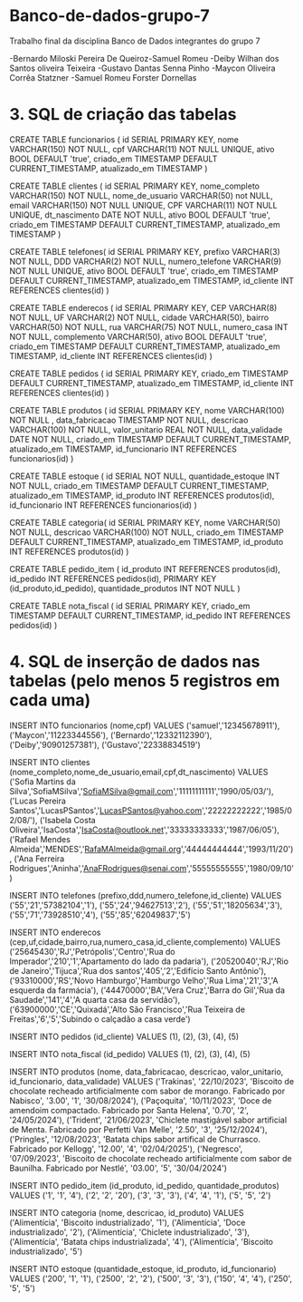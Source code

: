 # Banco-de-dados-grupo-7
Trabalho final da disciplina Banco de Dados
integrantes do grupo 7

-Bernardo Miloski Pereira De Queiroz-Samuel Romeu
-Deiby Wilhan dos Santos oliveira Teixeira
-Gustavo Dantas Senna Pinho
-Maycon Oliveira Corrêa Statzner
-Samuel Romeu Forster Dornellas

# 3. SQL de criação das tabelas 

CREATE TABLE funcionarios (
id SERIAL PRIMARY KEY,
nome VARCHAR(150) NOT NULL,
cpf VARCHAR(11) NOT NULL UNIQUE,
ativo BOOL DEFAULT 'true',
criado_em TIMESTAMP DEFAULT CURRENT_TIMESTAMP,
atualizado_em TIMESTAMP 
)

CREATE TABLE clientes (
id SERIAL PRIMARY KEY,
nome_completo VARCHAR(150) NOT NULL,
nome_de_usuario VARCHAR(50) not NULL,
email VARCHAR(150) NOT NULL UNIQUE,
CPF VARCHAR(11) NOT NULL UNIQUE,
dt_nascimento DATE NOT NULL,
ativo BOOL DEFAULT 'true',
criado_em TIMESTAMP DEFAULT CURRENT_TIMESTAMP,
atualizado_em TIMESTAMP
)

CREATE TABLE telefones(
id SERIAL PRIMARY KEY,
prefixo VARCHAR(3) NOT NULL,
DDD VARCHAR(2) NOT NULL,
numero_telefone VARCHAR(9) NOT NULL UNIQUE,
ativo BOOL DEFAULT 'true',
criado_em TIMESTAMP DEFAULT CURRENT_TIMESTAMP,
atualizado_em TIMESTAMP,
id_cliente INT REFERENCES clientes(id)
)

CREATE TABLE enderecos (
id SERIAL PRIMARY KEY,
CEP VARCHAR(8) NOT NULL,
UF  VARCHAR(2) NOT NULL,
cidade VARCHAR(50),
bairro VARCHAR(50) NOT NULL,
rua VARCHAR(75) NOT NULL,
numero_casa INT NOT NULL,
complemento VARCHAR(50),
ativo BOOL DEFAULT 'true',
criado_em TIMESTAMP DEFAULT CURRENT_TIMESTAMP,
atualizado_em TIMESTAMP,
id_cliente INT REFERENCES clientes(id)
)

CREATE TABLE pedidos (
id SERIAL PRIMARY KEY,
criado_em TIMESTAMP DEFAULT CURRENT_TIMESTAMP,
atualizado_em TIMESTAMP,
id_cliente INT REFERENCES clientes(id)
)

CREATE TABLE produtos (
id SERIAL PRIMARY KEY,
nome VARCHAR(100) NOT NULL , 
data_fabricacao TIMESTAMP NOT NULL,
descricao VARCHAR(100) NOT NULL,
valor_unitario REAL NOT NULL,
data_validade DATE NOT NULL,
criado_em TIMESTAMP DEFAULT CURRENT_TIMESTAMP,
atualizado_em TIMESTAMP,
id_funcionario INT REFERENCES funcionarios(id)
)

CREATE TABLE estoque (
id SERIAL NOT NULL,
quantidade_estoque INT NOT NULL,
criado_em TIMESTAMP DEFAULT CURRENT_TIMESTAMP,
atualizado_em TIMESTAMP,
id_produto INT REFERENCES produtos(id),
id_funcionario INT REFERENCES funcionarios(id)
)

CREATE TABLE categoria(
id SERIAL PRIMARY KEY,
nome VARCHAR(50) NOT NULL,
descricao VARCHAR(100) NOT NULL,
criado_em TIMESTAMP DEFAULT CURRENT_TIMESTAMP,
atualizado_em TIMESTAMP,
id_produto INT REFERENCES produtos(id)
)

CREATE TABLE pedido_item (
id_produto INT REFERENCES produtos(id),
id_pedido INT REFERENCES pedidos(id),
PRIMARY KEY (id_produto,id_pedido),
quantidade_produtos INT NOT NULL
)

CREATE TABLE nota_fiscal (
id SERIAL PRIMARY KEY,
criado_em TIMESTAMP DEFAULT CURRENT_TIMESTAMP,
id_pedido INT REFERENCES pedidos(id)
)

# 4. SQL de inserção de dados nas tabelas (pelo menos 5 registros em cada uma) 

INSERT INTO funcionarios 
    (nome,cpf)
VALUES 
    ('samuel','12345678911'),
    ('Maycon','11223344556'),
    ('Bernardo','12332112390'),
    ('Deiby','90901257381'),
    ('Gustavo','22338834519')

INSERT INTO    clientes
    (nome_completo,nome_de_usuario,email,cpf,dt_nascimento)
VALUES
    ('Sofia Martins da Silva','SofiaMSilva','SofiaMSilva@gmail.com','11111111111','1990/05/03/'),
    ('Lucas Pereira Santos','LucasPSantos','LucasPSantos@yahoo.com','22222222222','1985/02/08/'),
    ('Isabela Costa Oliveira','IsaCosta','IsaCosta@outlook.net','33333333333','1987/06/05'),
    ('Rafael Mendes Almeida','MENDES','RafaMAlmeida@gmail.org','44444444444','1993/11/20'),
    ('Ana Ferreira Rodrigues','Aninha','AnaFRodrigues@senai.com','55555555555','1980/09/10')

INSERT INTO telefones
    (prefixo,ddd,numero_telefone,id_cliente)
VALUES 
    ('55','21','57382104','1'),
    ('55','24','94627513','2'),
    ('55','51','18205634','3'),
    ('55','71','73928510','4'),
    ('55','85','62049837','5')

INSERT INTO enderecos
    (cep,uf,cidade,bairro,rua,numero_casa,id_cliente,complemento)
VALUES
    ('25645430','RJ','Petrópolis','Centro','Rua do Imperador','210','1','Apartamento do lado da padaria'),
    ('20520040','RJ','Rio de Janeiro','Tijuca','Rua dos santos','405','2','Edifício Santo Antônio'),
    ('93310000','RS','Novo Hamburgo','Hamburgo Velho','Rua Lima','21','3','A esquerda da farmácia'),
    ('44470000','BA','Vera Cruz','Barra do Gil','Rua da Saudade','141','4','A quarta casa da servidão'),
    ('63900000','CE','Quixadá','Alto São Francisco','Rua Teixeira de Freitas','6','5','Subindo o calçadão a casa verde')

INSERT INTO pedidos
    (id_cliente)
VALUES
    (1),
    (2),
    (3),
    (4),
    (5)

INSERT INTO nota_fiscal
    (id_pedido)
VALUES
    (1),
    (2),
    (3),
    (4),
    (5)

INSERT INTO produtos
    (nome, data_fabricacao, descricao, valor_unitario, id_funcionario, data_validade)
VALUES
    ('Trakinas', '22/10/2023', 'Biscoito de chocolate recheado artificialmente com sabor de morango. Fabricado por Nabisco', '3.00', '1', '30/08/2024'),
    ('Paçoquita', '10/11/2023', 'Doce de amendoim compactado. Fabricado por Santa Helena', '0.70', '2', '24/05/2024'),
    ('Trident', '21/06/2023', 'Chiclete mastigável sabor artificial de Menta. Fabricado por Perfetti Van Melle', '2.50', '3', '25/12/2024'),
    ('Pringles', '12/08/2023', 'Batata chips sabor artifical de Churrasco. Fabricado por Kellogg', '12.00', '4', '02/04/2025'),
    ('Negresco', '07/09/2023', 'Biscoito de chocolate recheado artificialmente com sabor de Baunilha. Fabricado por Nestlé', '03.00', '5', '30/04/2024')
    
INSERT INTO pedido_item
    (id_produto, id_pedido, quantidade_produtos)
VALUES
    ('1', '1', '4'),
    ('2', '2', '20'),
    ('3', '3', '3'),
    ('4', '4', '1'),
    ('5', '5', '2')

INSERT INTO categoria
    (nome, descricao, id_produto)
VALUES
    ('Alimentícia', 'Biscoito industrializado', '1'),
    ('Alimentícia', 'Doce industrializado', '2'),
    ('Alimentícia', 'Chiclete industrializado', '3'),
    ('Alimentícia', 'Batata chips industrializada', '4'),
    ('Alimentícia', 'Biscoito industrializado', '5')

INSERT INTO estoque
    (quantidade_estoque, id_produto, id_funcionario)
VALUES
    ('200', '1', '1'),
    ('2500', '2', '2'),
    ('500', '3', '3'),
    ('150', '4', '4'),
    ('250', '5', '5')
